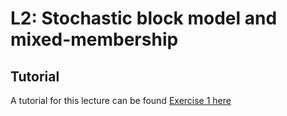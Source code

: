 # L2: Stochastic block model and mixed-membership

## Tutorial
A tutorial for this lecture can be found [Exercise 1 here](https://github.com/APMLA-2021/APMLA-WS_21-22_material/blob/main/L10/L10_tutorial.pdf)